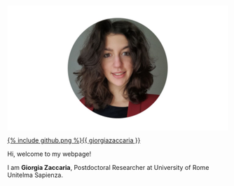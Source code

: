 
  <img src="ZacGithub.jpg" style="width:800px;" align="middle"/>
  
  <a href="https://github.com/{{giorgiazaccaria}}"><span class="icon icon--github">{% include github.png %}</span><span class="username">{{ giorgiazaccaria }}</span></a>

Hi, welcome to my webpage!

I am **Giorgia Zaccaria**, Postdoctoral Researcher at University of Rome Unitelma Sapienza.
